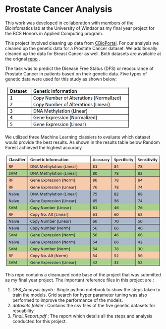 # Prostate Cancer Analysis

This work was developed in collaboration with members of the Bioinfomatics lab at the University of Windsor 
as my final year project for the BCS Honors in Applied Computing program.

This project involved cleaning up data from [CBioPortal](https://www.cbioportal.org/). For our analysis we cleaned up the genetic data for a Prostate Cancer dataset.
We additionally cleaned up the data for Breast Cancer as well. Both datasets are available at the orignal [repo](https://github.com/ferna11i/CBioPortal_Programs) .

The task was to predict the Disease Free Status (DFS) or reoccurance of Prostate Cancer in patients based on their genetic data. 
Five types of genetic data were used for this study as shown below:

![Datasets!](datasets.jpg "Datasets")

We utilized three Machine Learning classiers to evaluate which dataset would provide the best results. As shown in the results table
below Random Forest achieved the highest accuracy

![Results!](results.jpg "Results")

This repo contains a cleanuped code base of the project that was submitted as my final year project.
The important reference files in this project are :
1. *DFS_Analysis.ipynb* : Single python notebook to show the steps taken to train the models. Grid search for hyper parameter tuning
was also performed to improve the performance of the models.
2. *datasets folder* : Contains the csv files of the five genetic datasets for resuability
3. *Final_Report.pdf* : The report which details all the steps and analysis conducted for this project.